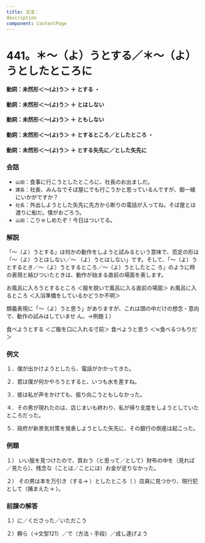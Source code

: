 ```yaml
---
title: 文法：
description
component: ContentPage
---
```



# 441。＊～（よ）うとする／＊～（よ）うとしたところに
#### 動詞：未然形＜～(よ)う＞ ＋ とする ・
#### 動詞：未然形＜～(よ)う＞ ＋ とはしない  
#### 動詞：未然形＜～(よ)う＞ ＋ ともしない  
#### 動詞：未然形＜～(よ)う＞ ＋ とするところ／としたところ ・
#### 動詞：未然形＜～(よ)う＞ ＋ とする矢先に／とした矢先に  
### 会話
- `山田`：食事に行こうとしたところに、社長のお出ましだ。
- `課長`：社長、みんなでそば屋にでも行こうかと思っているんですが、御一緒にいかがですか？
- `社長`：外出しようとした矢先に先方から断りの電話が入ってね。そば屋とは渡りに船だ。僕がおごろう。
- `山田`：こりゃしめたぞ！今日はついてる。
### 解説
「～（よ）うとする」は何かの動作をしようと試みるという意味で、否定の形は「～（よ）うとはしない／～ （よ）うとはしない」です。そして、「～（よ）うとするとき／～（よ）うとするところ／～（よ）うとしたとこ ろ」のように時の表現と結びついたときは、動作が始まる直前の場面を表します。

お風呂に入ろうとするところ ＜服を脱いで風呂に入る直前の場面＞ お風呂に入るところ ＜入浴準備をしているかどうか不明＞

類義表現に「～（よ）うと思う」がありますが、これは頭の中だけの想念・意向で、動作の試みはしていませ ん。→例題１）

食べようとする ＜ご飯を口に入れる寸前＞ 食べようと思う ＜≒食べるつもりだ＞
### 例文
１．僕が出かけようとしたら、電話がかかってきた。

２．君は僕が何かやろうとすると、いつも水を差すね。

３．彼は私が声をかけても、振り向こうともしなかった。

４．その男が現れたのは、店じまいも終わり、私が帰り支度をしようとしていたところだった。

５．政府が新景気対策を発表しようとした矢先に、その銀行の倒産は起こった。
### 例題
１） いい服を見つけたので、買おう（と思って／として）財布の中を（見れば／見たら）、残念な（ことは／ことには）お金が足りなかった。    

２） その男は本を万引き（する→ ）としたところ（ ）店員に見つかり、現行犯として（捕まえた→ ）。
### 前課の解答
１）に／くださった／いただこう

２）頼ら（→文型121）／で（方法・手段）／成し遂げよう

